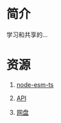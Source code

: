 # 简介

学习和共享的...

# 资源

1. [node-esm-ts](./node/node-esm-ts.md) 

2. [API](./api)

3. [网盘](./knowledge/)
